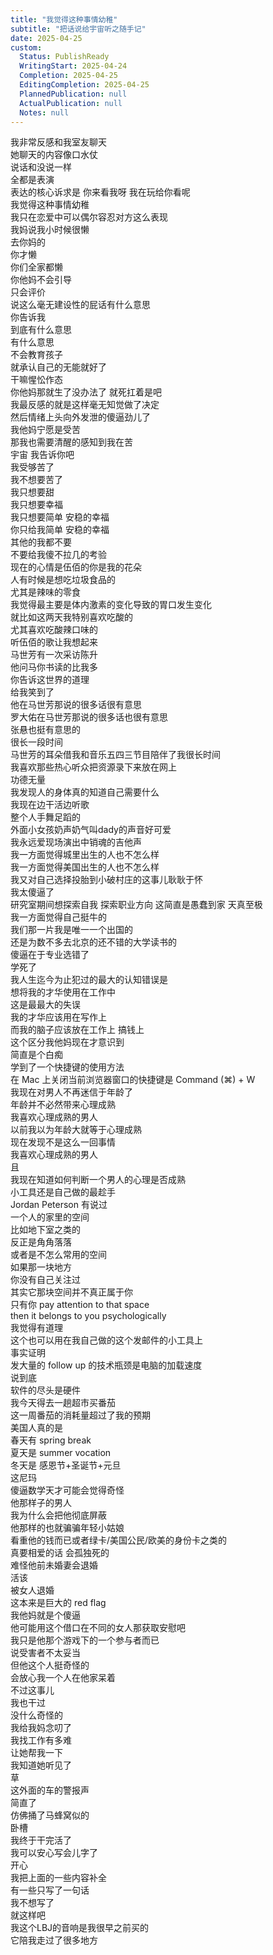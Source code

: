```yaml
---
title: "我觉得这种事情幼稚"
subtitle: "把话说给宇宙听之随手记"
date: 2025-04-25
custom:
  Status: PublishReady
  WritingStart: 2025-04-24
  Completion: 2025-04-25
  EditingCompletion: 2025-04-25
  PlannedPublication: null
  ActualPublication: null
  Notes: null
---    
```

我非常反感和我室友聊天  
她聊天的内容像口水仗  
说话和没说一样  
全都是表演  
表达的核心诉求是 你来看我呀 我在玩给你看呢  
我觉得这种事情幼稚    
我只在恋爱中可以偶尔容忍对方这么表现    
我妈说我小时候很懒  
去你妈的  
你才懒  
你们全家都懒    
你他妈不会引导  
只会评价  
说这么毫无建设性的屁话有什么意思  
你告诉我  
到底有什么意思  
有什么意思    
不会教育孩子  
就承认自己的无能就好了  
干嘛惺忪作态    
你他妈那就生了没办法了 就死扛着是吧  
我最反感的就是这样毫无知觉做了决定  
然后情绪上头向外发泄的傻逼劲儿了    
我他妈宁愿是受苦  
那我也需要清醒的感知到我在苦  
宇宙 我告诉你吧  
我受够苦了  
我不想要苦了  
我只想要甜  
我只想要幸福  
我只想要简单 安稳的幸福  
你只给我简单 安稳的幸福  
其他的我都不要  
不要给我傻不拉几的考验    
现在的心情是伍佰的你是我的花朵  
人有时候是想吃垃圾食品的  
尤其是辣味的零食  
我觉得最主要是体内激素的变化导致的胃口发生变化  
就比如这两天我特别喜欢吃酸的  
尤其喜欢吃酸辣口味的    
听伍佰的歌让我想起来  
马世芳有一次采访陈升  
他问马你书读的比我多  
你告诉这世界的道理  
给我笑到了  
他在马世芳那说的很多话很有意思  
罗大佑在马世芳那说的很多话也很有意思  
张悬也挺有意思的    
很长一段时间  
马世芳的耳朵借我和音乐五四三节目陪伴了我很长时间  
我喜欢那些热心听众把资源录下来放在网上  
功德无量    
我发现人的身体真的知道自己需要什么  
我现在边干活边听歌  
整个人手舞足蹈的    
外面小女孩奶声奶气叫dady的声音好可爱    
我永远爱现场演出中销魂的吉他声    
我一方面觉得城里出生的人也不怎么样  
我一方面觉得美国出生的人也不怎么样  
我又对自己选择投胎到小破村庄的这事儿耿耿于怀    
我太傻逼了  
研究室期间想探索自我 探索职业方向 这简直是愚蠢到家 天真至极    
我一方面觉得自己挺牛的  
我们那一片我是唯一一个出国的  
还是为数不多去北京的还不错的大学读书的  
傻逼在于专业选错了  
学死了    
我人生迄今为止犯过的最大的认知错误是  
想将我的才华使用在工作中  
这是最最大的失误    
我的才华应该用在写作上  
而我的脑子应该放在工作上 搞钱上  
这个区分我他妈现在才意识到  
简直是个白痴    
学到了一个快捷键的使用方法  
在 Mac 上关闭当前浏览器窗口的快捷键是 Command (⌘) + W    
我现在对男人不再迷信于年龄了  
年龄并不必然带来心理成熟  
我喜欢心理成熟的男人  
以前我以为年龄大就等于心理成熟  
现在发现不是这么一回事情  
我喜欢心理成熟的男人  
且  
我现在知道如何判断一个男人的心理是否成熟    
小工具还是自己做的最趁手    
Jordan Peterson 有说过  
一个人的家里的空间  
比如地下室之类的  
反正是角角落落  
或者是不怎么常用的空间  
如果那一块地方  
你没有自己关注过  
其实它那块空间并不真正属于你  
只有你 pay attention to that space  
then it belongs to you psychologically  
我觉得有道理  
这个也可以用在我自己做的这个发邮件的小工具上    
事实证明  
发大量的 follow up 的技术瓶颈是电脑的加载速度  
说到底  
软件的尽头是硬件    
我今天得去一趟超市买番茄  
这一周番茄的消耗量超过了我的预期    
美国人真的是  
春天有 spring break  
夏天是 summer vocation  
冬天是 感恩节+圣诞节+元旦  
这尼玛    
傻逼数学天才可能会觉得奇怪  
他那样子的男人  
我为什么会把他彻底屏蔽  
他那样的也就骗骗年轻小姑娘  
看重他的钱而已或者绿卡/美国公民/欧美的身份卡之类的  
真要相爱的话 会孤独死的  
难怪他前未婚妻会退婚  
活该    
被女人退婚  
这本来是巨大的 red flag  
我他妈就是个傻逼  
他可能用这个借口在不同的女人那获取安慰吧  
我只是他那个游戏下的一个参与者而已  
说受害者不太妥当    
但他这个人挺奇怪的  
会放心我一个人在他家呆着  
不过这事儿  
我也干过  
没什么奇怪的    
我给我妈念叨了  
我找工作有多难  
让她帮我一下  
我知道她听见了    
草  
这外面的车的警报声  
简直了  
仿佛捅了马蜂窝似的    
卧槽  
我终于干完活了  
我可以安心写会儿字了  
开心  
我把上面的一些内容补全  
有一些只写了一句话  
我不想写了  
就这样吧    
我这个LBJ的音响是我很早之前买的  
它陪我走过了很多地方    

